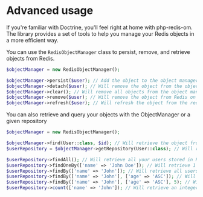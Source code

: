 # Advanced usage

If you're familiar with Doctrine, you'll feel right at home with php-redis-om.
The library provides a set of tools to help you manage your Redis objects in a more efficient way.

You can use the `RedisObjectManager` class to persist, remove, and retrieve objects from Redis.
```php
$objectManager = new RedisObjectManager();

$objectManager->persist($user); // Add the object to the object manager to be persisted on flush
$objectManager->detach($user); // Will remove the object from the object manager, so it won't be persisted on flush
$objectManager->clear(); // Will remove all objects from the object manager
$objectManager->remove($user); // Will remove the object from Redis on flush
$objectManager->refresh($user); // Will refresh the object from the redis state
```

You can also retrieve and query your objects with the ObjectManager or a given repository
```php
$objectManager = new RedisObjectManager();

$objectManager->find(User::class, $id); // Will retrieve the object from Redis by giving class and identifier
$userRepository = $objectManager->getRepository(User::class); // Will retrieve a repository for the given class then you can use the repository to query your objects

$userRepository->findAll(); // Will retrieve all your users stored in Redis
$userRepository->findOneBy(['name' => 'John Doe']); // Will retrieve 1 user with the name 'John Doe'
$userRepository->findBy(['name' => 'John']); // Will retrieve all users with the name 'John'
$userRepository->findBy(['name' => 'John'], ['age' => 'ASC']); // Will retrieve all users with the name 'John' sorted by age in ascending order
$userRepository->findBy(['name' => 'John'], ['age' => 'ASC'], 5); // Will retrieve 5 users with the name 'John' sorted by age in ascending order
$userRepository->count(['name' => 'John']); // Will retrieve an integer representing the number of users with the name 'John'
```